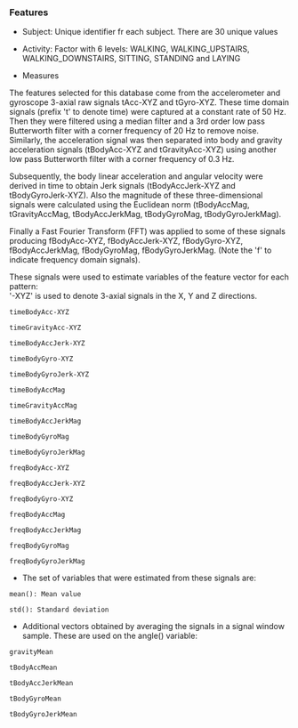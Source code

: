 ### Features

* Subject: Unique identifier fr each subject. There are 30 unique values

* Activity: Factor with 6 levels: WALKING,  WALKING_UPSTAIRS, WALKING_DOWNSTAIRS, SITTING, STANDING and LAYING 


 

* Measures

The features selected for this database come from the accelerometer and gyroscope 3-axial raw signals tAcc-XYZ and tGyro-XYZ. These time domain signals (prefix 't' to denote time) were captured at a constant rate of 50 Hz. Then they were filtered using a median filter and a 3rd order low pass Butterworth filter with a corner frequency of 20 Hz to remove noise. Similarly, the acceleration signal was then separated into body and gravity acceleration signals (tBodyAcc-XYZ and tGravityAcc-XYZ) using another low pass Butterworth filter with a corner frequency of 0.3 Hz. 

Subsequently, the body linear acceleration and angular velocity were derived in time to obtain Jerk signals (tBodyAccJerk-XYZ and tBodyGyroJerk-XYZ). Also the magnitude of these three-dimensional signals were calculated using the Euclidean norm (tBodyAccMag, tGravityAccMag, tBodyAccJerkMag, tBodyGyroMag, tBodyGyroJerkMag). 

Finally a Fast Fourier Transform (FFT) was applied to some of these signals producing fBodyAcc-XYZ, fBodyAccJerk-XYZ, fBodyGyro-XYZ, fBodyAccJerkMag, fBodyGyroMag, fBodyGyroJerkMag. (Note the 'f' to indicate frequency domain signals). 

These signals were used to estimate variables of the feature vector for each pattern:  
'-XYZ' is used to denote 3-axial signals in the X, Y and Z directions.
````
timeBodyAcc-XYZ

timeGravityAcc-XYZ

timeBodyAccJerk-XYZ

timeBodyGyro-XYZ

timeBodyGyroJerk-XYZ

timeBodyAccMag

timeGravityAccMag

timeBodyAccJerkMag

timeBodyGyroMag

timeBodyGyroJerkMag

freqBodyAcc-XYZ

freqBodyAccJerk-XYZ

freqBodyGyro-XYZ

freqBodyAccMag

freqBodyAccJerkMag

freqBodyGyroMag

freqBodyGyroJerkMag
````

* The set of variables that were estimated from these signals are: 

````
mean(): Mean value

std(): Standard deviation
````

* Additional vectors obtained by averaging the signals in a signal window sample. These are used on the angle() variable:
````
gravityMean

tBodyAccMean

tBodyAccJerkMean

tBodyGyroMean

tBodyGyroJerkMean

````

